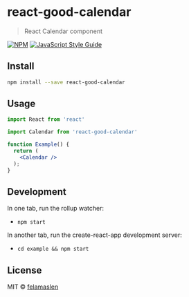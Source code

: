 # react-good-calendar

> React Calendar component

[![NPM](https://img.shields.io/npm/v/react-good-calendar.svg)](https://www.npmjs.com/package/react-good-calendar) [![JavaScript Style Guide](https://img.shields.io/badge/code_style-standard-brightgreen.svg)](https://standardjs.com)

## Install

```bash
npm install --save react-good-calendar
```

## Usage

```jsx
import React from 'react'

import Calendar from 'react-good-calendar'

function Example() {
  return (
    <Calendar />
  );
}
```

## Development

In one tab, run the rollup watcher:

- `npm start`

In another tab, run the create-react-app development server:

- `cd example && npm start`

## License

MIT © [felamaslen](https://github.com/felamaslen)

